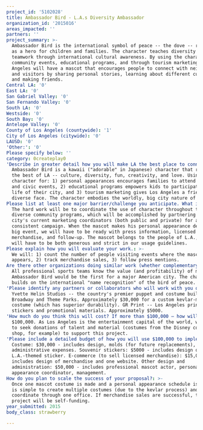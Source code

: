 ```yaml
---
project_id: '5102028'
title: Ambassador Bird - L.A.s Diversity Ambassador
organization_id: '2015016'
areas_impacted: ''
partners: ''
project_summary: >-
  Ambassador Bird is the international symbol of peace -- the dove -- reimagined
  as a hero for children and families. The character teaches diversity and
  teamwork through international cultural awareness. By using the character at
  community events, educational programs, and through tourism marketing, Los
  Angeles will have a mascot that encourages people to connect with neighbors
  and visitors by sharing personal stories, learning about different cultures,
  and making friends.
Central LA: '0'
East LA: '0'
San Gabriel Valley: '0'
San Fernando Valley: '0'
South LA: '0'
Westside: '0'
South Bay: '0'
Antelope Valley: '0'
County of Los Angeles (countywide): '1'
City of Los Angeles (citywide): '0'
LAUSD: '0'
'Other:': '0'
Please specify below: ''
category: 0createplay0
'Describe in greater detail how you will make LA the best place to connect:': >-
  Ambassador Bird is a kawaii ("adorable" in Japanese) character that represents
  the best of LA -- culture, diversity, fun, creativity, and love. Using the
  character for: 1) personal appearances encourages families to attend cultural
  and civic events, 2) educational programs empowers kids to participate in the
  life of their city, and 3) tourism marketing gives Los Angeles a friendly,
  diverse face. The character embodies the worldly, big city nature of L.A.
Please list at least one major barrier/challenge you anticipate. What is your strategy for overcoming these obstacles?: >-
  The hard work will be to coordinate the use of character throughout the city's
  diverse community programs, which will be accomplished by partnering with the
  city's current marketing coordinators (both public and private) for a
  consistent campaign. When the mascot makes his personal appearance debut at a
  big event, we will have to be ready with press information, licensed
  merchandise, and follow-up. The mascot belongs to the people of L.A., so we
  will have to be both generous and strict in our usage guidelines.
Please explain how you will evaluate your work.: >-
  We will: 1) count the number of people visiting events where the mascot
  appears, 2) track merchandise sales, 3) follow press mentions.
Are there other organizations doing similar work (whether complementary or competitive)? What is unique about your proposed approach?: >-
  All professional sports teams know the value (and profitability) of mascots.
  Ambassador Bird would be the first for a major American city. The character
  builds on the international "name recognition" of the bird of peace.
'Please identify any partners or collaborators who will work with you on this project. How much of the $100,000 grant award will each partner receive?': >-
  Yvette Helin Studios -- the country's premier puppet and costume builder for
  Broadway and Theme Parks. Approximately $30,000 for a custom kevlar-molded
  costume (which has superior durability). GR Print -- Los Angeles printer of
  stickers and promotional materials. Approximately $5000.
'How much do you think this will cost? If more than $100,000 – how will you cover the additional costs?': >-
  $100,000. As Los Angeles is the entertainment capital of the world, we intend
  to seek donations of talent and material (costumes from the Disney costume
  shop, for example) to support this project.
'Please include a detailed budget of how you will use $100,000 to implement this project.': >-
  Costume: $30,000 - includes design, molds (for future replacements),
  administrative expenses. Souvenir stickers: $5000 - includes design of one
  L.A.-themed sticker. E-commerce (to sell licensed merchandise): $15,000 -
  includes design of merchandise and one website. Other design and
  administration: $50,000 - includes professional mascot actor, personal
  appearance coordinator, management.
How do you plan to scale the success of your proposal?: >-
  Once one mascot costume is made and a personal appearance schedule is set, it
  is simple to create multiple costumes (due to the kevlar process) and
  coordinate through one office. If merchandise sales are successful, the
  project will be self-funding.
year_submitted: 2015
body_class: strawberry

---
```

